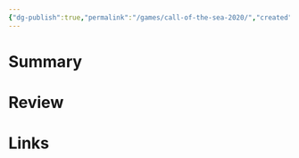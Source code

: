 ```yaml
---
{"dg-publish":true,"permalink":"/games/call-of-the-sea-2020/","created":"2023-12-08","updated":"2023-12-08"}
---
```



# Summary

# Review

# Links
